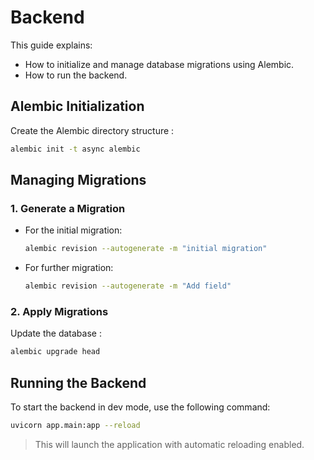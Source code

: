 # Backend

This guide explains:

- How to initialize and manage database migrations using Alembic.
- How to run the backend.

## Alembic Initialization

Create the Alembic directory structure :

```sh
alembic init -t async alembic
```

## Managing Migrations

### 1. Generate a Migration

- For the initial migration:
  ```sh
  alembic revision --autogenerate -m "initial migration"
  ```
- For further migration:
  ```sh
  alembic revision --autogenerate -m "Add field"
  ```

### 2. Apply Migrations

Update the database :

```sh
alembic upgrade head
```

## Running the Backend

To start the backend in dev mode, use the following command:

```sh
uvicorn app.main:app --reload
```

> This will launch the application with automatic reloading enabled.

